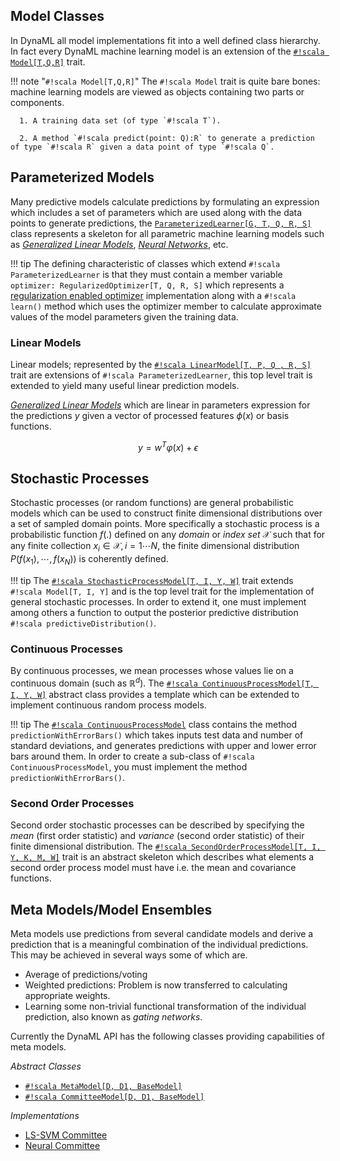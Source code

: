 
## Model Classes

In DynaML all model implementations fit into a well defined class hierarchy. In fact every DynaML machine learning model is an extension of the [`#!scala Model[T,Q,R]`](https://transcendent-ai-labs.github.io/api_docs/DynaML/recent/dynaml-core/index.html#io.github.mandar2812.dynaml.models.Model) trait.

!!! note "`#!scala Model[T,Q,R]`"
    The `#!scala Model` trait is quite bare bones: machine learning models are viewed as objects containing two parts or components.

      1. A training data set (of type `#!scala T`).  

      2. A method `#!scala predict(point: Q):R` to generate a prediction of type `#!scala R` given a data point of type `#!scala Q`.


## Parameterized Models

Many predictive models calculate predictions by formulating an expression which includes a set of parameters which are used along with the data points to generate predictions, the [```ParameterizedLearner[G, T, Q, R, S]```](https://transcendent-ai-labs.github.io/api_docs/DynaML/recent/dynaml-core/index.html#io.github.mandar2812.dynaml.models.ParameterizedLearner) class represents a skeleton for all parametric machine learning models such as [_Generalized Linear Models_](core_glm.md), [_Neural Networks_](core_ann.md), etc.

!!! tip
    The defining characteristic of classes which extend `#!scala ParameterizedLearner` is that they must contain a member variable ```optimizer: RegularizedOptimizer[T, Q, R, S]``` which represents a [regularization enabled optimizer](https://transcendent-ai-labs.github.io/api_docs/DynaML/recent/dynaml-core/index.html#io.github.mandar2812.dynaml.optimization.RegularizedOptimizer) implementation along with a `#!scala learn()` method which uses the optimizer member to calculate approximate values of the model parameters given the training data.

### Linear Models

Linear models; represented by the [`#!scala LinearModel[T, P, Q , R, S]`](https://transcendent-ai-labs.github.io/api_docs/DynaML/recent/dynaml-core/index.html#io.github.mandar2812.dynaml.models.LinearModel) trait are extensions of `#!scala ParameterizedLearner`, this top level trait is extended to yield many useful linear prediction models.

[_Generalized Linear Models_](core_glm.md) which are linear in parameters expression for the predictions $y$ given a vector of processed features $\phi(x)$ or basis functions.

$$
	\begin{equation}
		y = w^T\varphi(x) + \epsilon
	\end{equation}
$$


## Stochastic Processes

Stochastic processes (or random functions) are general probabilistic models which can be used to construct finite dimensional distributions over a set of sampled domain points. More specifically a stochastic process is a probabilistic function $f(.)$ defined on any _domain_ or _index set_ $\mathcal{X}$ such that for any finite collection $x_i \in \mathcal{X}, i = 1 \cdots N$, the finite dimensional distribution $P(f(x_1), \cdots, f(x_N))$ is coherently defined.

!!! tip
    The [`#!scala StochasticProcessModel[T, I, Y, W]`](https://transcendent-ai-labs.github.io/api_docs/DynaML/recent/dynaml-core/index.html#io.github.mandar2812.dynaml.models.StochasticProcessModel) trait extends `#!scala Model[T, I, Y]` and is the top level trait for the implementation of general stochastic processes. In order to extend it, one must implement among others a function to output the posterior predictive distribution `#!scala predictiveDistribution()`.

### Continuous Processes

By continuous processes, we mean processes whose values lie on a continuous domain (such as $\mathbb{R}^d$). The [`#!scala ContinuousProcessModel[T, I, Y, W]`](https://transcendent-ai-labs.github.io/api_docs/DynaML/recent/dynaml-core/index.html#io.github.mandar2812.dynaml.models.ContinuousProcessModel) abstract class provides a template which can be extended to implement continuous random process models.

!!! tip
    The [`#!scala ContinuousProcessModel`](https://transcendent-ai-labs.github.io/api_docs/DynaML/recent/dynaml-core/index.html#io.github.mandar2812.dynaml.models.ContinuousProcessModel) class contains the method `predictionWithErrorBars()` which takes inputs test data and number of standard deviations, and generates predictions with upper and lower error bars around them. In order to create a sub-class of `#!scala ContinuousProcessModel`, you must implement the method `predictionWithErrorBars()`.

### Second Order Processes

Second order stochastic processes can be described by specifying the _mean_ (first order statistic) and _variance_ (second order statistic) of their finite dimensional distribution. The [`#!scala SecondOrderProcessModel[T, I, Y, K, M, W]`](https://transcendent-ai-labs.github.io/api_docs/DynaML/recent/dynaml-core/index.html#io.github.mandar2812.dynaml.models.SecondOrderProcessModel) trait is an abstract skeleton which describes what elements a second order process model must have i.e. the mean and covariance functions.


## Meta Models/Model Ensembles

Meta models use predictions from several candidate models and derive a prediction that is a meaningful combination of the individual predictions. This may be achieved in several ways some of which are.

* Average of predictions/voting
* Weighted predictions: Problem is now transferred to calculating appropriate weights.
* Learning some non-trivial functional transformation of the individual prediction, also known as _gating networks_.  

Currently the DynaML API has the following classes providing capabilities of meta models.

*Abstract Classes*

* [`#!scala MetaModel[D, D1, BaseModel]`](https://transcendent-ai-labs.github.io/api_docs/DynaML/recent/dynaml-core/index.html#io.github.mandar2812.dynaml.models.ensemble.MetaModel)
* [`#!scala CommitteeModel[D, D1, BaseModel]`](https://transcendent-ai-labs.github.io/api_docs/DynaML/recent/dynaml-core/index.html#io.github.mandar2812.dynaml.models.ensemble.CommitteeModel)

*Implementations*

* [LS-SVM Committee](https://transcendent-ai-labs.github.io/api_docs/DynaML/recent/dynaml-core/index.html#io.github.mandar2812.dynaml.models.svm.LSSVMCommittee)
* [Neural Committee](https://transcendent-ai-labs.github.io/api_docs/DynaML/recent/dynaml-core/index.html#io.github.mandar2812.dynaml.models.neuralnets.CommitteeNetwork)
